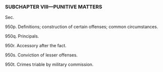 ### SUBCHAPTER VIII—PUNITIVE MATTERS ###

Sec.

950p. Definitions; construction of certain offenses; common circumstances.

950q. Principals.

950r. Accessory after the fact.

950s. Conviction of lesser offenses.

950t. Crimes triable by military commission.